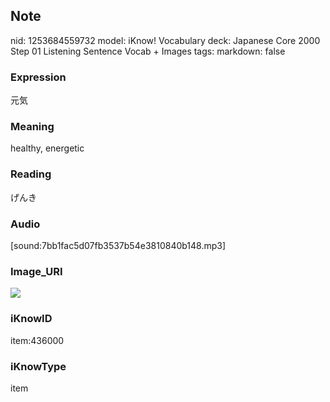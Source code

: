 ## Note
nid: 1253684559732
model: iKnow! Vocabulary
deck: Japanese Core 2000 Step 01 Listening Sentence Vocab + Images
tags: 
markdown: false

### Expression
元気

### Meaning
healthy, energetic

### Reading
げんき

### Audio
[sound:7bb1fac5d07fb3537b54e3810840b148.mp3]

### Image_URI
<!DOCTYPE html>
<title></title>
<img src="73b3533b3f63b385ad5e459af7210d67.jpg">



### iKnowID
item:436000

### iKnowType
item
